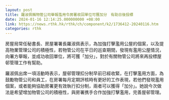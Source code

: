 ```yaml
---
layout: post
title: 羅淑佩稱物管公司舉報濫用令房署收回單位可獲加分　有助日後投標
date: 2024-01-16 12:14:25.000000000 +08:00
link: https://news.rthk.hk/rthk/ch/component/k2/1736412-20240116.htm
categories: rthk
---
```


房屋局常任秘書長、房屋署署長羅淑佩表示，為加強打擊濫用公屋的個案，以及提高物業管理公司的積極性，若物管公司在平日的巡查期間，發現有濫用公屋情況，向署方舉報，並成功收回單位，將可獲「加分」，對於有關物管公司將來再投標屋邨管理工作有幫助。

羅淑佩出席一項活動時表示，屋邨管理扣分制早前已經收緊，在打擊濫用方面，為鼓勵物管公司和員工，在房署每月定期評核時有更好的工作表現，若他們發現濫用個案，或者能夠協助房署更有效執行扣分制，兩者可以獲得「加分」。她說今次做法是希望增加物管公司的積極性，與房署携手合作加強打擊濫用，完善屋邨管理。
